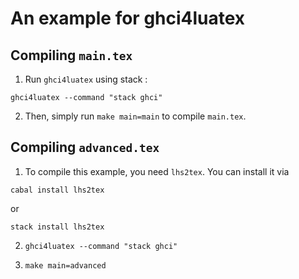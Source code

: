 # An example for ghci4luatex

## Compiling `main.tex`

1. Run `ghci4luatex` using stack :

```
ghci4luatex --command "stack ghci"
```

2. Then, simply run `make main=main` to compile `main.tex`.

## Compiling `advanced.tex`


1. To compile this example, you need `lhs2tex`. You can install it via

```
cabal install lhs2tex
```

or

```
stack install lhs2tex
```

2. `ghci4luatex --command "stack ghci"`

3. `make main=advanced`
